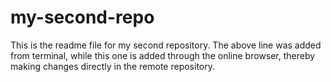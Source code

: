 # my-second-repo

This is the readme file for my second repository.
The above line was added from terminal, while this one is added through the online browser, thereby making changes directly in the remote repository.

